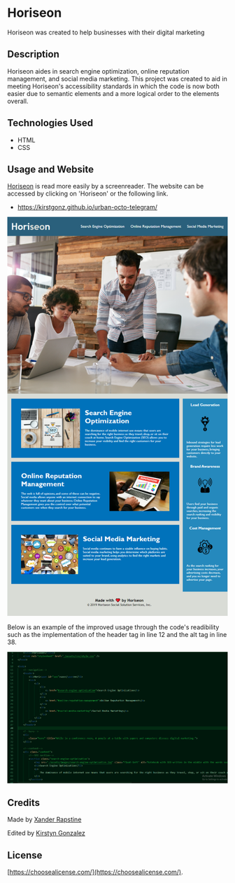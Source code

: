 # Horiseon

Horiseon was created to help businesses with their digital marketing


## Description

Horiseon aides in search engine optimization, online reputation management, and social media marketing. This project was created to aid in meeting Horiseon's accessibility standards in which the code is now both easier due to semantic elements and a more logical order to the elements overall.


## Technologies Used

- HTML
- CSS


## Usage and Website

[Horiseon](https://kirstgonz.github.io/urban-octo-telegram/) is read more easily by a screenreader. The website can be accessed by clicking on 'Horiseon' or the following link.

- https://kirstgonz.github.io/urban-octo-telegram/

![Horiseon-web](assets/images/Horiseon-site.png)

Below is an example of the improved usage through the code's readibility such as the implementation of the header tag in line 12 and the alt tag in line 38.

![Edited-code](assets/images/horiseon-code.png)


## Credits

Made by [Xander Rapstine](https://github.com/Xandromus) 

Edited by [Kirstyn Gonzalez](https://github.com/kirstgonz)

## License

[https://choosealicense.com/](https://choosealicense.com/).


